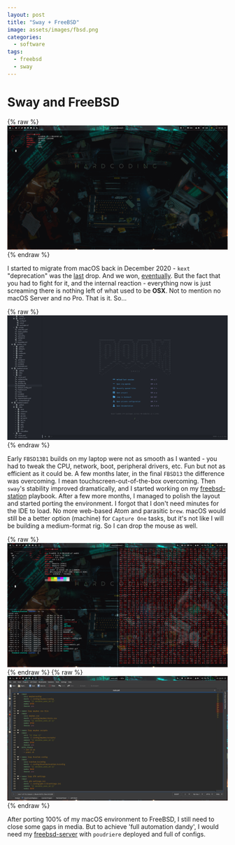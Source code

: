 ```yaml
---
layout: post
title: "Sway + FreeBSD"
image: assets/images/fbsd.png
categories:
  - software
tags:
  - freebsd
  - sway
---
```

# Sway and FreeBSD

{% raw %}<img src="/assets/images/fbsd-scrn0.gif" alt="Screenshot">{% endraw %}

I started to migrate from macOS back in December 2020 - `kext` "deprecation" was the [last](https://twitter.com/patrickwardle/status/1318437929497235457) drop. And we won, [eventually](https://twitter.com/patrickwardle/status/1349488392732491776). But the fact that you had to fight for it, and the internal reaction - everything now is just screaming there is nothing left of what used to be **OSX**. Not to mention no macOS Server and no Pro. That is it. So...

{% raw %}<img src="/assets/images/fbsd-scrn3.gif" alt="Screenshot">{% endraw %}

Early `FBSD13B1` builds on my laptop were not as smooth as I wanted - you had to tweak the CPU, network, boot, peripheral drivers, etc. Fun but not as efficient as it could be. A few months later, in the final `FBSD13` the difference was overcoming. I mean touchscreen-out-of-the-box overcoming. Then `sway`'s stability improved dramatically, and I started working on my [freebsd-station](https://github.com/charlesrocket/freebsd-station) playbook. After a few more months, I managed to polish the layout and started porting the environment. I forgot that I don't need minutes for the IDE to load. No more web-based Atom and parasitic `brew`. macOS would still be a better option (machine) for `Capture One` tasks, but it's not like I will be building a medium-format rig. So I can drop the mouse as well.

{% raw %}<img src="/assets/images/fbsd-scrn1.gif" alt="Screenshot">{% endraw %}
{% raw %}<img src="/assets/images/fbsd-scrn2.gif" alt="Screenshot">{% endraw %}

After porting 100% of my macOS environment to FreeBSD, I still need to close some gaps in media. But to achieve 'full automation dandy', I would need my [freebsd-server](https://github.com/charlesrocket/freebsd-server) with `poudriere` deployed and full of configs.
